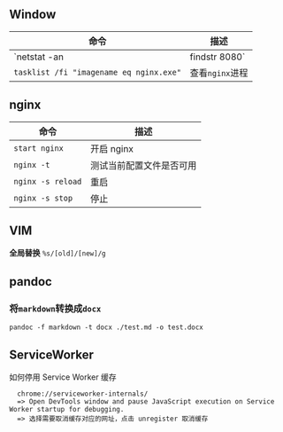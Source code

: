 ## Window

| 命令 | 描述 |
| --- | --- |
| `netstat -an|findstr 8080` | 查看端口 |
| `tasklist /fi "imagename eq nginx.exe"` | 查看`nginx`进程 |

## nginx

| 命令 | 描述 |
| --- | --- |
| `start nginx` | 开启 nginx |
| `nginx -t` | 测试当前配置文件是否可用 |
| `nginx -s reload` | 重启 |
| `nginx -s stop` | 停止 |

## VIM
**全局替换** `%s/[old]/[new]/g`

## pandoc
### 将`markdown`转换成`docx`
`pandoc -f markdown -t docx ./test.md -o test.docx`

## ServiceWorker
如何停用 Service Worker 缓存

```
  chrome://serviceworker-internals/
  => Open DevTools window and pause JavaScript execution on Service Worker startup for debugging.
  => 选择需要取消缓存对应的网址，点击 unregister 取消缓存
```
